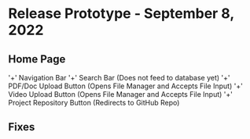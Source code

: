 # Release Prototype - September 8, 2022

## Home Page

'+' Navigation Bar
'+' Search Bar (Does not feed to database yet)
'+' PDF/Doc Upload Button (Opens File Manager and Accepts File Input)
'+' Video Upload Button (Opens File Manager and Accepts File Input)
'+' Project Repository Button (Redirects to GitHub Repo)

## Fixes


